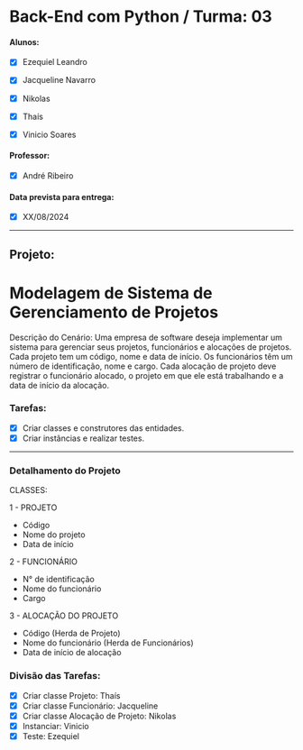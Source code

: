 # Back-End com Python / Turma: 03

#### Alunos:  

- [x] Ezequiel Leandro  
- [x] Jacqueline Navarro  
- [x] Nikolas  
- [x] Thaís  
- [x] Vinicio Soares  
        

#### Professor:  

- [x] André Ribeiro

#### Data prevista para entrega:  

- [x] XX/08/2024 

---

## Projeto:
# Modelagem de Sistema de Gerenciamento de Projetos

Descrição do Cenário:
Uma empresa de software deseja implementar um sistema para gerenciar seus projetos,
funcionários e alocações de projetos. Cada projeto tem um código, nome e data de início.
Os funcionários têm um número de identificação, nome e cargo. Cada alocação de projeto
deve registrar o funcionário alocado, o projeto em que ele está trabalhando e a data de
início da alocação.

### Tarefas:

- [x] Criar classes e construtores das entidades.
- [x] Criar instâncias e realizar testes.

---
### Detalhamento do Projeto

CLASSES:

1 - PROJETO
- Código
- Nome do projeto
- Data de início

2 - FUNCIONÁRIO
- N° de identificação
- Nome do funcionário
- Cargo

3 - ALOCAÇÃO DO PROJETO
- Código (Herda de Projeto)
- Nome do funcionário (Herda de Funcionários)
- Data de início de alocação

### Divisão das Tarefas:

- [x] Criar classe Projeto: Thaís
- [x] Criar classe Funcionário: Jacqueline
- [x] Criar classe Alocação de Projeto: Nikolas
- [x] Instanciar: Vinicio
- [x] Teste: Ezequiel
